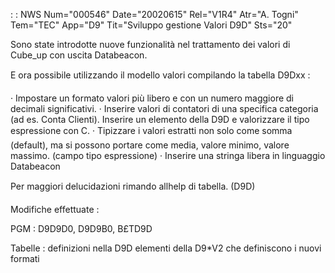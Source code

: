  :  : NWS Num="000546" Date="20020615" Rel="V1R4" Atr="A. Togni" Tem="TEC" App="D9" Tit="Sviluppo gestione Valori D9D" Sts="20"

Sono state introdotte nuove funzionalità nel trattamento dei valori di Cube_up con uscita Databeacon.

E ora possibile utilizzando il modello valori compilando la tabella D9Dxx : 

·  Impostare un formato valori più libero e con un numero maggiore di decimali significativi.
·  Inserire valori di contatori di una specifica categoria (ad es. Conta Clienti). Inserire un elemento della D9D e valorizzare il tipo espressione con C.
·  Tipizzare i valori estratti non solo come somma (default), ma si possono portare come media, valore minimo, valore massimo. (campo tipo espressione)
·  Inserire una stringa libera in linguaggio Databeacon

Per maggiori delucidazioni rimando allhelp di tabella. (D9D)

Modifiche effettuate : 

PGM :        D9D9D0, D9D9B0, B£TD9D

Tabelle : 
definizioni nella D9D
elementi della D9*V2 che definiscono i nuovi formati


